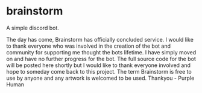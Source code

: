 # brainstorm
A simple discord bot.

The day has come, Brainstorm has officially concluded service. I would like to thank everyone who was involved in the creation of the bot and community for supporting me thought the bots lifetime. I have simply moved on and have no further progress for the bot. The full source code for the bot will be posted here shortly but I would like to thank everyone involved and hope to someday come back to this project. The term Brainstorm is free to use by anyone and any artwork is welcomed to be used. Thankyou - Purple Human
